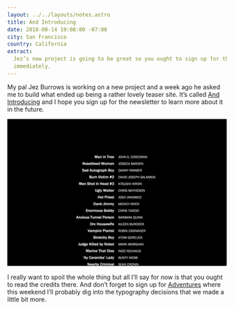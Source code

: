 ```yaml
---
layout: ../../layouts/notes.astro
title: And Introducing
date: 2018-08-14 19:08:00 -07:00
city: San Francisco
country: California
extract:
  Jez’s new project is going to be great so you ought to sign up for the newsletter
  immediately.
---
```


My pal Jez Burrows is working on a new project and a week ago he asked me to build what ended up being a rather lovely teaser site. It’s called [And Introducing](https://www.jezburrows.com/andintroducing/) and I hope you sign up for the newsletter to learn more about it in the future.

![Screenshot 2018-08-14 21.21.jpg](/images/Screenshot%202018-08-14%2021.21.jpg)

I really want to spoil the whole thing but all I’ll say for now is that you ought to read the credits there. And don’t forget to sign up for [Adventures](https://buttondown.email/robinrendle) where this weekend I’ll probably dig into the typography decisions that we made a little bit more.
